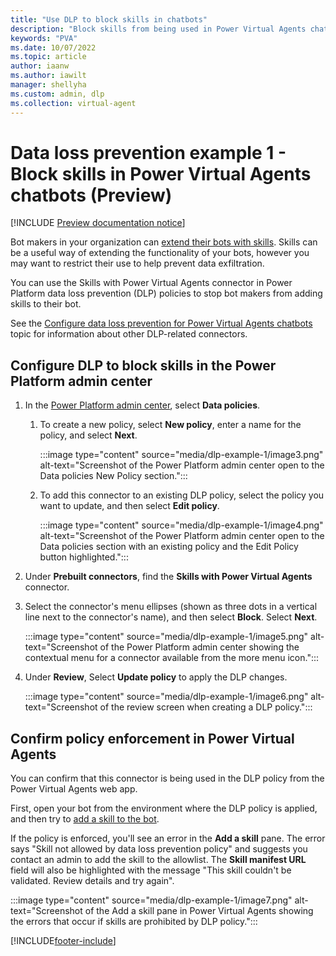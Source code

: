 ```yaml
---
title: "Use DLP to block skills in chatbots"
description: "Block skills from being used in Power Virtual Agents chatbots."
keywords: "PVA"
ms.date: 10/07/2022
ms.topic: article
author: iaanw
ms.author: iawilt
manager: shellyha
ms.custom: admin, dlp
ms.collection: virtual-agent
---
```




# Data loss prevention example 1 - Block skills in Power Virtual Agents chatbots (Preview)

[!INCLUDE [Preview documentation notice](includes/cc-beta-prerelease-disclaimer.md)]

Bot makers in your organization can [extend their bots with skills](configuration-add-skills.md). Skills can be a useful way of extending the functionality of your bots, however you may want to restrict their use to help prevent data exfiltration.

You can use the Skills with Power Virtual Agents connector in Power Platform data loss prevention (DLP) policies to stop bot makers from adding skills to their bot.

See the [Configure data loss prevention for Power Virtual Agents chatbots](admin-data-loss-prevention.md) topic for information about other DLP-related connectors.

## Configure DLP to block skills in the Power Platform admin center

1. In the [Power Platform admin center](https://admin.powerplatform.microsoft.com/), select **Data policies**.

    1. To create a new policy, select **New policy**, enter a name for the policy, and select **Next**.

        :::image type="content" source="media/dlp-example-1/image3.png" alt-text="Screenshot of the Power Platform admin center  open to the Data policies  New Policy section.":::

    1. To add this connector to an existing DLP policy, select the policy you want to update, and then select **Edit policy**.

        :::image type="content" source="media/dlp-example-1/image4.png" alt-text="Screenshot of the Power Platform admin center open to the Data policies section  with an existing policy and the Edit Policy button highlighted.":::

1. Under **Prebuilt connectors**, find the **Skills with Power Virtual Agents** connector.

1. Select the connector's menu ellipses (shown as three dots in a vertical line next to the connector's name), and then select **Block**. Select **Next**.

    :::image type="content" source="media/dlp-example-1/image5.png" alt-text="Screenshot of the Power Platform admin center  showing the contextual menu for a connector available from the more menu icon.":::

1. Under **Review**, Select **Update policy** to apply the DLP changes.

    :::image type="content" source="media/dlp-example-1/image6.png" alt-text="Screenshot of the review screen when creating a DLP policy.":::

## Confirm policy enforcement in Power Virtual Agents

You can confirm that this connector is being used in the DLP policy from the Power Virtual Agents web app.

First, open your bot from the environment where the DLP policy is applied, and then try to [add a skill to the bot](configuration-add-skills.md#configure-a-skill).

If the policy is enforced, you'll see an error in the **Add a skill** pane. The error says "Skill not allowed by data loss prevention policy" and suggests you contact an admin to add the skill to the allowlist. The **Skill manifest URL** field will also be highlighted with the message "This skill couldn't be validated. Review details and try again".

:::image type="content" source="media/dlp-example-1/image7.png" alt-text="Screenshot of the Add a skill pane in Power Virtual Agents showing the errors that occur if skills are prohibited by DLP policy.":::

[!INCLUDE[footer-include](includes/footer-banner.md)]
